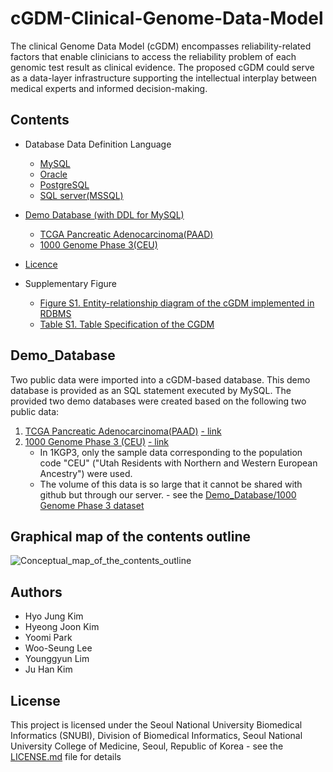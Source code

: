 # **cGDM-Clinical-Genome-Data-Model**

The clinical Genome Data Model (cGDM) encompasses reliability-related factors that enable clinicians to access the reliability problem of each genomic test result as clinical evidence. 
The proposed cGDM could serve as a data-layer infrastructure supporting the intellectual interplay between medical experts and informed decision-making. 

## Contents

- Database Data Definition Language
	- [MySQL](https://github.com/SNUBI-HyojungKim/cGDM-Clinical-Genome-Data-Model/blob/master/MySQL)
    - [Oracle](https://github.com/SNUBI-HyojungKim/cGDM-Clinical-Genome-Data-Model/tree/master/Oracle)
	- [PostgreSQL](https://github.com/SNUBI-HyojungKim/cGDM-Clinical-Genome-Data-Model/tree/master/PostgreSQL)
	- [SQL server(MSSQL)](https://github.com/SNUBI-HyojungKim/cGDM-Clinical-Genome-Data-Model/tree/master/MSSQL)
    
    
- [Demo Database (with DDL for MySQL)](https://github.com/SNUBI-HyojungKim/cGDM-Clinical-Genome-Data-Model#Demo_Database)
	- [TCGA Pancreatic Adenocarcinoma(PAAD)](https://github.com/SNUBI-HyojungKim/cGDM-Clinical-Genome-Data-Model/tree/master/Demo_Database)
    - [1000 Genome Phase 3(CEU)](https://github.com/SNUBI-HyojungKim/cGDM-Clinical-Genome-Data-Model/tree/master/Demo_Database)

- [Licence](https://github.com/SNUBI-HyojungKim/cGDM-Clinical-Genome-Data-Model#License)
- Supplementary Figure
	- [Figure S1. Entity-relationship diagram of the cGDM implemented in RDBMS](https://github.com/SNUBI-HyojungKim/cGDM-Clinical-Genome-Data-Model/blob/master/Supplementary%20Figure%20S1.%20Entity-relationship%20diagram%20of%20the%20cGDM%20implemented%20in%20RDBMS.pdf)
    - [Table S1. Table Specification of the CGDM](https://github.com/SNUBI-HyojungKim/cGDM-Clinical-Genome-Data-Model/blob/master/Supplementary%20Table%20S1.%20Table%20Specification%20of%20the%20CGDM.xlsx)

## Demo_Database
Two public data were imported into a cGDM-based database. This demo database is provided as an SQL statement executed by MySQL.
The provided two demo databases were created based on the following two public data:
1. [TCGA Pancreatic Adenocarcinoma(PAAD)](https://github.com/SNUBI-HyojungKim/cGDM-Clinical-Genome-Data-Model/tree/master/Demo_Database) [- link](https://portal.gdc.cancer.gov/projects/TCGA-PAAD)
2. [1000 Genome Phase 3 (CEU)](https://github.com/SNUBI-HyojungKim/cGDM-Clinical-Genome-Data-Model/tree/master/Demo_Database) [- link](https://www.internationalgenome.org/category/phase-3/)
	- In 1KGP3, only the sample data corresponding to the population code "CEU" ("Utah Residents with Northern and Western European Ancestry") were used.
    - The volume of this data is so large that it cannot be shared with github but through our server. - see the [Demo_Database/1000 Genome Phase 3 dataset](https://github.com/SNUBI-HyojungKim/cGDM-Clinical-Genome-Data-Model/tree/master/Demo_Database)

## Graphical map of the contents outline
![Conceptual_map_of_the_contents_outline](https://github.com/SNUBI-HyojungKim/cGDM-Clinical-Genome-Data-Model/issues/1#issue-539437247.jpg)


## Authors

* Hyo Jung Kim
* Hyeong Joon Kim
* Yoomi Park
* Woo-Seung Lee
* Younggyun Lim
* Ju Han Kim


## License

This project is licensed under the Seoul National University Biomedical Informatics (SNUBI), Division of Biomedical Informatics, Seoul National University College of Medicine, Seoul, Republic of Korea - see the [LICENSE.md](LICENSE.md) file for details


